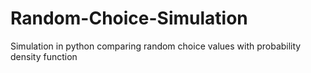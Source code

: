 # Random-Choice-Simulation
Simulation in python comparing random choice values with probability density function
